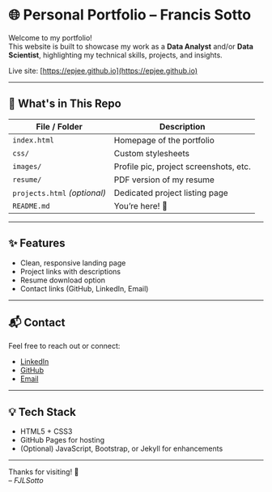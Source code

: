# 🌐 Personal Portfolio – Francis Sotto

Welcome to my portfolio!  
This website is built to showcase my work as a **Data Analyst** and/or **Data Scientist**, highlighting my technical skills, projects, and insights.

Live site: [https://epjee.github.io](https://epjee.github.io)

---

## 📁 What's in This Repo

| File / Folder | Description |
|---------------|-------------|
| `index.html` | Homepage of the portfolio |
| `css/`        | Custom stylesheets |
| `images/`     | Profile pic, project screenshots, etc. |
| `resume/`     | PDF version of my resume |
| `projects.html` *(optional)* | Dedicated project listing page |
| `README.md`   | You’re here! 🎉 |

---

## ✨ Features

- Clean, responsive landing page
- Project links with descriptions
- Resume download option
- Contact links (GitHub, LinkedIn, Email)

---

## 📬 Contact

Feel free to reach out or connect:

- [LinkedIn](https://www.linkedin.com/in/francisjay)
- [GitHub](https://github.com/epjee)
- [Email](mailto:fjlsotto@gmail.com)

---

## 💡 Tech Stack

- HTML5 + CSS3
- GitHub Pages for hosting
- (Optional) JavaScript, Bootstrap, or Jekyll for enhancements

---

Thanks for visiting! 🚀  
– _FJLSotto_
